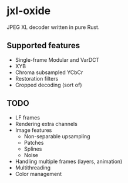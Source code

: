 # jxl-oxide
JPEG XL decoder written in pure Rust.

## Supported features
- Single-frame Modular and VarDCT
- XYB
- Chroma subsampled YCbCr
- Restoration filters
- Cropped decoding (sort of)

## TODO
- LF frames
- Rendering extra channels
- Image features
  - Non-separable upsampling
  - Patches
  - Splines
  - Noise
- Handling multiple frames (layers, animation)
- Multithreading
- Color management
